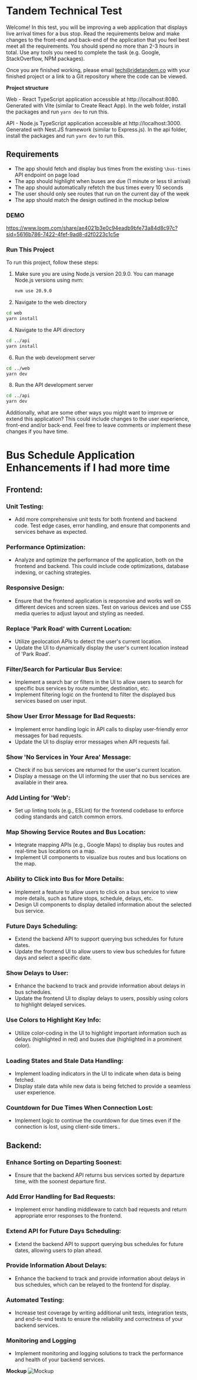# Tandem Technical Test

Welcome!
In this test, you will be improving a web application that displays live arrival times for a bus stop. Read the requirements below and make changes to the front-end and back-end of the application that you feel best meet all the requirements. You should spend no more than 2-3 hours in total. Use any tools you need to complete the task (e.g. Google, StackOverflow, NPM packages).

Once you are finished working, please email tech@ridetandem.co with your finished project or a link to a Git repository where the code can be viewed.

**Project structure**

Web - React TypeScript application accessible at http://localhost:8080. Generated with Vite (similar to Create React App). In the web folder, install the packages and run `yarn dev`  to run this.

API - Node.js TypeScript application accessible at http://localhost:3000. Generated with Nest.JS framework (similar to Express.js). In the api folder, install the packages and run `yarn dev` to run this.

## Requirements

- The app should fetch and display bus times from the existing `\bus-times` API endpoint on page load
- The app should highlight when buses are due (1 minute or less til arrival)
- The app should automatically refetch the bus times every 10 seconds
- The user should only see routes that run on the current day of the week
- The app should match the design outlined in the mockup below

### DEMO
https://www.loom.com/share/ae4021b3e0c94eadb9bfe73a84d8c97c?sid=5616b786-7422-4fef-9ad8-d2f0223c1c5e

### Run This Project

To run this project, follow these steps:

1. Make sure you are using Node.js version 20.9.0. You can manage Node.js versions using nvm:
   ```sh
   nvm use 20.9.0
2. Navigate to the web directory
```sh
cd web
yarn install
```

4. Navigate to the API directory
```sh
cd ../api
yarn install
```

6. Run the web development server
```sh
cd ../web
yarn dev
```

8. Run the API development server
```sh
cd ../api
yarn dev
```

Additionally, what are some other ways you might want to improve or extend this application? This could include changes to the user experience, front-end and/or back-end. Feel free to leave comments or implement these changes if you have time.

# Bus Schedule Application Enhancements if I had more time

## Frontend:

### Unit Testing: 
- Add more comprehensive unit tests for both frontend and backend code. Test edge cases, error handling, and ensure that components and services behave as expected.

### Performance Optimization: 
- Analyze and optimize the performance of the application, both on the frontend and backend. This could include code optimizations, database indexing, or caching strategies.

### Responsive Design:
- Ensure that the frontend application is responsive and works well on different devices and screen sizes. Test on various devices and use CSS media queries to adjust layout and styling as needed.

### Replace 'Park Road' with Current Location:
- Utilize geolocation APIs to detect the user's current location.
- Update the UI to dynamically display the user's current location instead of 'Park Road'.

### Filter/Search for Particular Bus Service:
- Implement a search bar or filters in the UI to allow users to search for specific bus services by route number, destination, etc.
- Implement filtering logic on the frontend to filter the displayed bus services based on user input.

### Show User Error Message for Bad Requests:
- Implement error handling logic in API calls to display user-friendly error messages for bad requests.
- Update the UI to display error messages when API requests fail.

### Show 'No Services in Your Area' Message:
- Check if no bus services are returned for the user's current location.
- Display a message on the UI informing the user that no bus services are available in their area.

### Add Linting for 'Web':
- Set up linting tools (e.g., ESLint) for the frontend codebase to enforce coding standards and catch common errors.

### Map Showing Service Routes and Bus Location:
- Integrate mapping APIs (e.g., Google Maps) to display bus routes and real-time bus locations on a map.
- Implement UI components to visualize bus routes and bus locations on the map.

### Ability to Click into Bus for More Details:
- Implement a feature to allow users to click on a bus service to view more details, such as future stops, schedule, delays, etc.
- Design UI components to display detailed information about the selected bus service.

### Future Days Scheduling:
- Extend the backend API to support querying bus schedules for future dates.
- Update the frontend UI to allow users to view bus schedules for future days and select a specific date.

### Show Delays to User:
- Enhance the backend to track and provide information about delays in bus schedules.
- Update the frontend UI to display delays to users, possibly using colors to highlight delayed services.

### Use Colors to Highlight Key Info:
- Utilize color-coding in the UI to highlight important information such as delays (highlighted in red) and buses due (highlighted in a prominent color).

### Loading States and Stale Data Handling:
- Implement loading indicators in the UI to indicate when data is being fetched.
- Display stale data while new data is being fetched to provide a seamless user experience.

### Countdown for Due Times When Connection Lost:
- Implement logic to continue the countdown for due times even if the connection is lost, using client-side timers..

## Backend:

### Enhance Sorting on Departing Soonest:
- Ensure that the backend API returns bus services sorted by departure time, with the soonest departure first.

### Add Error Handling for Bad Requests:
- Implement error handling middleware to catch bad requests and return appropriate error responses to the frontend.

### Extend API for Future Days Scheduling:
- Extend the backend API to support querying bus schedules for future dates, allowing users to plan ahead.

### Provide Information About Delays:
- Enhance the backend to track and provide information about delays in bus schedules, which can be relayed to the frontend for display.

### Automated Testing:
- Increase test coverage by writing additional unit tests, integration tests, and end-to-end tests to ensure the reliability and correctness of your backend services.

### Monitoring and Logging
- Implement monitoring and logging solutions to track the performance and health of your backend services.

**Mockup**
![Mockup](./mockup.png "Mockup")

